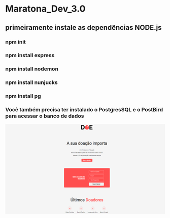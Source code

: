 # Maratona_Dev_3.0

## primeiramente instale as dependências NODE.js

### npm init
### npm install express
### npm install nodemon
### npm install nunjucks
### npm install pg

### Você também precisa ter instalado o PostgresSQL e o PostBird para acessar o banco de dados

![dashboard](https://github.com/PedroPadilhaPortella/Maratona_Dev_3.0/blob/master/dashboard.PNG)
